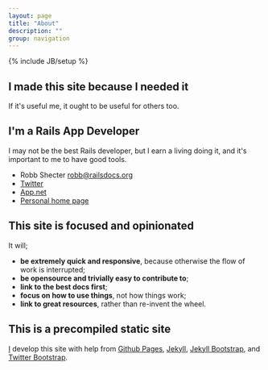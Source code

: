 ```yaml
---
layout: page
title: "About"
description: ""
group: navigation
---
```

{% include JB/setup %}

## I made this site because I needed it ##

If it's useful me, it ought to be useful for others too.


## I'm a Rails App Developer ##

I may not be the best Rails developer, but I earn a living doing it,
and it's important to me to have good tools.
* Robb Shecter <robb@railsdocs.org>
* [Twitter](http://twitter.com/dogweather)
* [App.net](http://alpha.app.net/dogweather)
* [Personal home page](http://www.weblaws.org/robb/about)



## This site is focused and opinionated ## 

It will;

* **be extremely quick and responsive**, because otherwise the 
    flow of work is interrupted;
* **be opensource and trivially easy to contribute to**;
* **link to the best docs first**;
* **focus on how to use things**, not how things work;
* **link to great resources**, rather than re-invent the wheel.


## This is a precompiled static site ##

[I](http://www.weblaws.org/robb/about) develop this site with help from
[Github Pages](http://pages.github.com),
[Jekyll](http://jekyllrb.com),
[Jekyll Bootstrap](http://jekyllbootstrap.com), and
[Twitter Bootstrap](http://twitter.github.com/bootstrap/).

